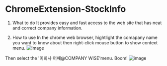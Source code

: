 # ChromeExtension-StockInfo
  1. What to do
  It provides easy and fast access to the web site that has neat and correct company information.

  2. How to use
  In the chrome web browser, 
  hightlight the comapany name you want to know about
  then right-click mouse button to show context menu.
  ![image](https://github.com/SomersetMaugham/ChromeExtension-StockInfo/assets/56792554/1efa515f-c74d-41cd-9956-e846a7b74328)


  Then select the '이회사 어때@COMPANY WISE'menu.
  Boom!
  ![image](https://github.com/SomersetMaugham/ChromeExtension-StockInfo/assets/56792554/5f472c8d-7828-4f6c-ac5d-13a951922704)

  
  
